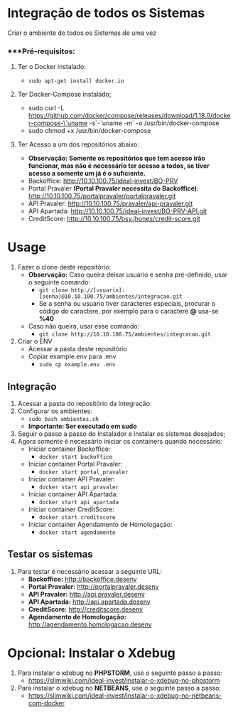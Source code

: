 # Integração de todos os Sistemas

Criar o ambiente de todos os Sistemas de uma vez

### ***Pré-requisitos:

1. Ter o Docker instalado:
    * `sudo apt-get install docker.io`

2. Ter Docker-Compose instalado;
    * sudo curl -L https://github.com/docker/compose/releases/download/1.18.0/docker-compose-\`uname -s\`-\`uname -m` -o /usr/bin/docker-compose
    * sudo chmod +x /usr/bin/docker-compose
3. Ter Acesso a um dos repositórios abaixo:
    * **Observação: Somente os repositórios que tem acesso irão funcionar, mas não é necessário ter acesso a todos, se tiver acesso a somente um já é o suficiente.**
    * Backoffice: http://10.10.100.75/ideal-invest/BO-PRV
    * Portal Pravaler **(Portal Pravaler necessita do Backoffice)**: http://10.10.100.75/portalpravaler/portalpravaler.git 
    * API Pravaler: http://10.10.100.75/pravaler/api-pravaler.git
    * API Apartada: http://10.10.100.75/ideal-invest/BO-PRV-API.git
    * CreditScore: http://10.10.100.75/bsy.jhones/credit-score.git

# Usage

1. Fazer o clone deste repositório:
    * **Observação:** Caso queira deixar usuario e senha pré-definido, 
    usar o seguinte comando:
         * `git clone http://[usuario]:[senha]@10.10.100.75/ambientes/integracao.git`
         * Se a senha ou usuario tiver caracteres especiais, 
         procurar o código do caractere, 
         por exemplo para o caractere **@** usa-se **%40**
    * Caso não queira, usar esse comando:     
        * `git clone http://10.10.100.75/ambientes/integracao.git`
2. Criar o ENV
    * Acessar a pasta deste repositório 
    * Copiar example.env para .env
        * `sudo cp example.env .env`   

       
## Integração
1. Acessar a pasta do repositório da Integração:
2. Configurar os ambientes:
    * `sudo bash ambientes.sh` 
    * **Importante: Ser executado em sudo**    
3. Seguir o passo a passo do Instalador e instalar os sistemas desejados;
4. Agora somente é necessário iniciar os containers quando necessário:
    * Iniciar container Backoffice:
        * `docker start backoffice`
    * Iniciar container Portal Pravaler:
        * `docker start portal_pravaler`
    * Iniciar container API Pravaler:
        * `docker start api_pravaler`    
    * Iniciar container API Apartada:
        * `docker start api_apartada`
    * Iniciar container CreditScore:
        * `docker start creditscore` 
    * Iniciar container Agendamento de Homologação:
        * `docker start agendamento`     

    
        
## Testar os sistemas
1. Para testar é necessário acessar a seguinte URL:
    * **Backoffice:** http://backoffice.desenv
    * **Portal Pravaler:** http://portalpravaler.desenv
    * **API Pravaler:** http://api.pravaler.desenv
    * **API Apartada:** http://api.apartada.desenv
    * **CreditScore:** http://creditscore.desenv
    * **Agendamento de Homologação:** http://agendamento.homologacao.desenv
    
# Opcional: Instalar o Xdebug
1. Para instalar o xdebug no **PHPSTORM**, use o seguinte passo a passo:
    * https://slimwiki.com/ideal-invest/instalar-o-xdebug-no-phpstorm
2. Para instalar o xdebug no **NETBEANS**, use o seguinte passo a passo:
    * https://slimwiki.com/ideal-invest/instalar-o-xdebug-no-netbeans-com-docker